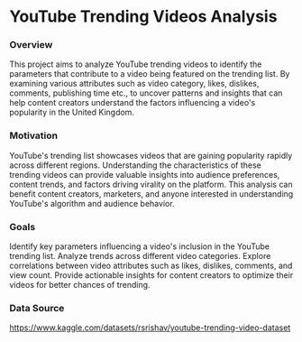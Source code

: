 # YouTube Trending Videos Analysis

### Overview
This project aims to analyze YouTube trending videos to identify the parameters that contribute to a video being featured on the trending list. By examining various attributes such as video category, likes, dislikes, comments, publishing time etc., to uncover patterns and insights that can help content creators understand the factors influencing a video's popularity in the United Kingdom.

### Motivation
YouTube's trending list showcases videos that are gaining popularity rapidly across different regions. Understanding the characteristics of these trending videos can provide valuable insights into audience preferences, content trends, and factors driving virality on the platform. This analysis can benefit content creators, marketers, and anyone interested in understanding YouTube's algorithm and audience behavior.

### Goals
Identify key parameters influencing a video's inclusion in the YouTube trending list.
Analyze trends across different video categories.
Explore correlations between video attributes such as likes, dislikes, comments, and view count.
Provide actionable insights for content creators to optimize their videos for better chances of trending.

### Data Source
https://www.kaggle.com/datasets/rsrishav/youtube-trending-video-dataset



